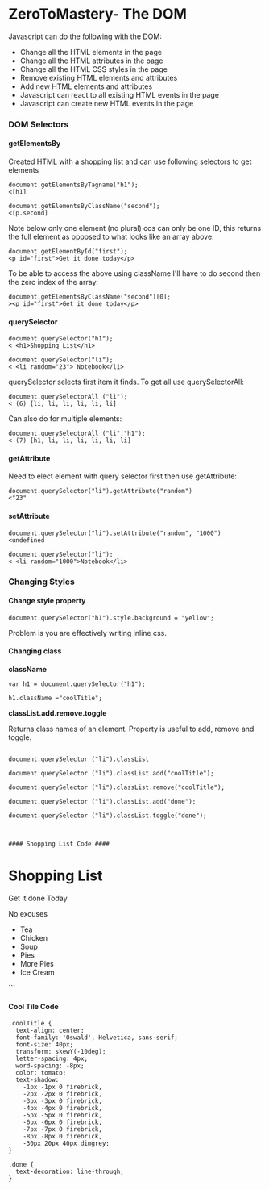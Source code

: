 # ZeroToMastery- The DOM

Javascript can do the following with the DOM: 

* Change all the HTML elements in the page
* Change all the HTML attributes in the page
* Change all the HTML CSS styles in the page
* Remove existing HTML elements and attributes
* Add new HTML elements and attributes
* Javascript can react to all existing HTML events in the page
* Javascript can create new HTML events in the page

### DOM Selectors ###

#### getElementsBy ####

Created HTML with a shopping list and can use following selectors to get elements

```
document.getElementsByTagname("h1");
<[h1]

document.getElementsByClassName("second");
<[p.second]
```
Note below only one element (no plural) cos can only be one ID, this returns the full element as opposed to what looks like an array above.
```
document.getElementById("first");
<p id="first">Get it done today</p>
```
To be able to access the above using className I'll have to do second then the zero index of the array:

```
document.getElementsByClassName("second")[0];
><p id="first">Get it done today</p>
```

#### querySelector ####

```
document.querySelector("h1");
< <h1>Shopping List</h1>

document.querySelector("li");
< <li random="23"> Notebook</li>

```
querySelector selects first item it finds. To get all use querySelectorAll:
```
document.querySelectorAll ("li");
< (6) [li, li, li, li, li, li]
```
Can also do for multiple elements: 
```
document.querySelectorAll ("li","h1");
< (7) [h1, li, li, li, li, li, li]
```

#### getAttribute ####

Need to elect element with query selector first then use getAttribute:

```
document.querySelector("li").getAttribute("random")
<"23"

```

#### setAttribute ####

```
document.querySelector("li").setAttribute("random", "1000")
<undefined

document.querySelector("li");
< <li random="1000">Notebook</li>

```
### Changing Styles ###


#### Change style property ####
```
document.querySelector("h1").style.background = "yellow";
```

Problem is you are effectively writing inline css.


#### Changing class #####

**className**
```
var h1 = document.querySelector("h1");

h1.className ="coolTitle";

```
**classList.add.remove.toggle**

Returns class names of an element. Property is useful to add, remove and toggle.
```

document.querySelector ("li").classList

document.querySelector ("li").classList.add("coolTitle");

document.querySelector ("li").classList.remove("coolTitle");

document.querySelector ("li").classList.add("done");

document.querySelector ("li").classList.toggle("done");



#### Shopping List Code ####

```
<!DOCTYPE html>
<html>
<head>
	<link rel="stylesheet" type="text/css" href="style.css">
	<title>Dom Events</title>
</head>
<body>
  <h1>Shopping List</h1>
  <p id="first">Get it done Today</p>
  <p class="second">No excuses</p>
<ul>
	<li class="bold red" random="23">Tea </li>
	<li>Chicken </li>
	<li>Soup </li>
	<li>Pies </li>
	<li>More Pies </li>
	<li>Ice Cream </li>
	
</ul>
</body>
</html>
<script type="text/javascript" src="script.js">
	
</script>
```

#### Cool Tile Code ####

```
.coolTitle {
  text-align: center;
  font-family: 'Oswald', Helvetica, sans-serif;
  font-size: 40px;
  transform: skewY(-10deg);
  letter-spacing: 4px;
  word-spacing: -8px;
  color: tomato;
  text-shadow: 
    -1px -1px 0 firebrick,
    -2px -2px 0 firebrick,
    -3px -3px 0 firebrick,
    -4px -4px 0 firebrick,
    -5px -5px 0 firebrick,
    -6px -6px 0 firebrick,
    -7px -7px 0 firebrick,
    -8px -8px 0 firebrick,
    -30px 20px 40px dimgrey;
}

.done {
  text-decoration: line-through;
}
```

